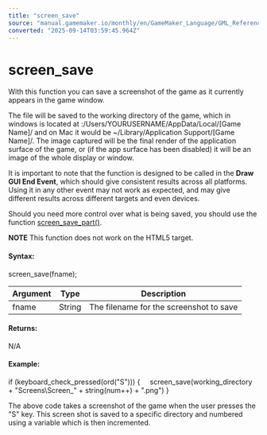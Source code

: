 ```yaml
---
title: "screen_save"
source: "manual.gamemaker.io/monthly/en/GameMaker_Language/GML_Reference/Cameras_And_Display/screen_save.htm"
converted: "2025-09-14T03:59:45.964Z"
---
```


# screen\_save

With this function you can save a screenshot of the game as it currently appears in the game window.

The file will be saved to the working directory of the game, which in windows is located at <drive>:/Users/YOURUSERNAME/AppData/Local/\[Game Name\]/ and on Mac it would be ~/Library/Application Support/\[Game Name\]/. The image captured will be the final render of the application surface of the game, or (if the app surface has been disabled) it will be an image of the whole display or window.

It is important to note that the function is designed to be called in the **Draw GUI End Event**, which should give consistent results across all platforms. Using it in any other event may not work as expected, and may give different results across different targets and even devices.

Should you need more control over what is being saved, you should use the function [screen\_save\_part()](screen_save_part.md).

**NOTE** This function does not work on the HTML5 target.

#### Syntax:

screen\_save(fname);

| Argument | Type | Description |
| --- | --- | --- |
| fname | String | The filename for the screenshot to save |

#### Returns:

N/A

#### Example:

if (keyboard\_check\_pressed(ord("S")))
{
    screen\_save(working\_directory + "Screens\\Screen\_" + string(num++) + ".png")
}

The above code takes a screenshot of the game when the user presses the "S" key. This screen shot is saved to a specific directory and numbered using a variable which is then incremented.